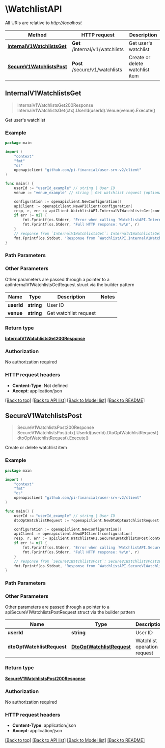 # \WatchlistAPI

All URIs are relative to *http://localhost*

Method | HTTP request | Description
------------- | ------------- | -------------
[**InternalV1WatchlistsGet**](WatchlistAPI.md#InternalV1WatchlistsGet) | **Get** /internal/v1/watchlists | Get user&#39;s watchlist
[**SecureV1WatchlistsPost**](WatchlistAPI.md#SecureV1WatchlistsPost) | **Post** /secure/v1/watchlists | Create or delete watchlist item



## InternalV1WatchlistsGet

> InternalV1WatchlistsGet200Response InternalV1WatchlistsGet(ctx).UserId(userId).Venue(venue).Execute()

Get user's watchlist



### Example

```go
package main

import (
	"context"
	"fmt"
	"os"
	openapiclient "github.com/pi-financial/user-srv-v2/client"
)

func main() {
	userId := "userId_example" // string | User ID
	venue := "venue_example" // string | Get watchlist request (optional)

	configuration := openapiclient.NewConfiguration()
	apiClient := openapiclient.NewAPIClient(configuration)
	resp, r, err := apiClient.WatchlistAPI.InternalV1WatchlistsGet(context.Background()).UserId(userId).Venue(venue).Execute()
	if err != nil {
		fmt.Fprintf(os.Stderr, "Error when calling `WatchlistAPI.InternalV1WatchlistsGet``: %v\n", err)
		fmt.Fprintf(os.Stderr, "Full HTTP response: %v\n", r)
	}
	// response from `InternalV1WatchlistsGet`: InternalV1WatchlistsGet200Response
	fmt.Fprintf(os.Stdout, "Response from `WatchlistAPI.InternalV1WatchlistsGet`: %v\n", resp)
}
```

### Path Parameters



### Other Parameters

Other parameters are passed through a pointer to a apiInternalV1WatchlistsGetRequest struct via the builder pattern


Name | Type | Description  | Notes
------------- | ------------- | ------------- | -------------
 **userId** | **string** | User ID |
 **venue** | **string** | Get watchlist request |

### Return type

[**InternalV1WatchlistsGet200Response**](InternalV1WatchlistsGet200Response.md)

### Authorization

No authorization required

### HTTP request headers

- **Content-Type**: Not defined
- **Accept**: application/json

[[Back to top]](#) [[Back to API list]](../README.md#documentation-for-api-endpoints)
[[Back to Model list]](../README.md#documentation-for-models)
[[Back to README]](../README.md)


## SecureV1WatchlistsPost

> SecureV1WatchlistsPost200Response SecureV1WatchlistsPost(ctx).UserId(userId).DtoOptWatchlistRequest(dtoOptWatchlistRequest).Execute()

Create or delete watchlist item



### Example

```go
package main

import (
	"context"
	"fmt"
	"os"
	openapiclient "github.com/pi-financial/user-srv-v2/client"
)

func main() {
	userId := "userId_example" // string | User ID
	dtoOptWatchlistRequest := *openapiclient.NewDtoOptWatchlistRequest("Opt_example", "Symbol_example", "Venue_example") // DtoOptWatchlistRequest | Watchlist operation request

	configuration := openapiclient.NewConfiguration()
	apiClient := openapiclient.NewAPIClient(configuration)
	resp, r, err := apiClient.WatchlistAPI.SecureV1WatchlistsPost(context.Background()).UserId(userId).DtoOptWatchlistRequest(dtoOptWatchlistRequest).Execute()
	if err != nil {
		fmt.Fprintf(os.Stderr, "Error when calling `WatchlistAPI.SecureV1WatchlistsPost``: %v\n", err)
		fmt.Fprintf(os.Stderr, "Full HTTP response: %v\n", r)
	}
	// response from `SecureV1WatchlistsPost`: SecureV1WatchlistsPost200Response
	fmt.Fprintf(os.Stdout, "Response from `WatchlistAPI.SecureV1WatchlistsPost`: %v\n", resp)
}
```

### Path Parameters



### Other Parameters

Other parameters are passed through a pointer to a apiSecureV1WatchlistsPostRequest struct via the builder pattern


Name | Type | Description  | Notes
------------- | ------------- | ------------- | -------------
 **userId** | **string** | User ID |
 **dtoOptWatchlistRequest** | [**DtoOptWatchlistRequest**](DtoOptWatchlistRequest.md) | Watchlist operation request |

### Return type

[**SecureV1WatchlistsPost200Response**](SecureV1WatchlistsPost200Response.md)

### Authorization

No authorization required

### HTTP request headers

- **Content-Type**: application/json
- **Accept**: application/json

[[Back to top]](#) [[Back to API list]](../README.md#documentation-for-api-endpoints)
[[Back to Model list]](../README.md#documentation-for-models)
[[Back to README]](../README.md)
